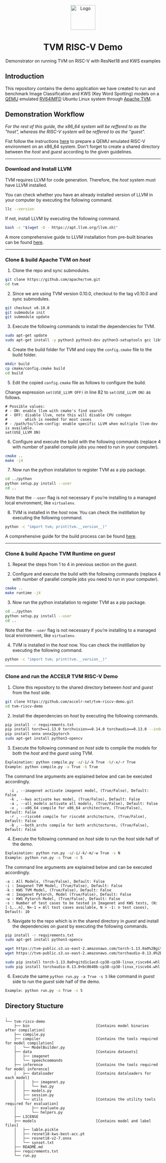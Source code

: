 <div align="center">
  <a href="https://accelr.lk/">
    <img src="https://avatars.githubusercontent.com/u/55974019?s=200&v=4" alt="Logo" width="80" height="80">
  </a>

<h1 align="center">TVM RISC-V Demo</h1>

<p align="center">
   Demonstrator on running TVM on RISC-V with ResNet18 and KWS examples
    <br />
  </p>
</div>
</p>

## Introduction
This repository contains the demo application we have created to run and benchmark Image Classification and KWS (Key Word Spotting) models on a [QEMU](https://www.qemu.org/) emulated [RV64IMFD](https://www3.diism.unisi.it/~giorgi/didattica/tools1/RISCV_ISA_TABLE-v11.pdf) Ubuntu Linux system through [Apache TVM](https://tvm.apache.org/).

## Demonstration Workflow
*For the rest of this guide, the x86_64 system will be reffered to as the "host", whereas the RISC-V system will be reffered to as the "guest".*

Fist follow the instructions [here](./docs/ubuntu_qemu.md) to prepare a QEMU emulated RISC-V environment on an x86_64 system. Don't forget to create a shared directory between the _host_ and _guest_ according to the given guidelines.

---

### Download and Install LLVM

TVM requires LLVM for code generation. Therefore, the *_host_* system must have LLVM installed.

You can check whether you have an already installed version of LLVM in your computer by executing the following command.
```bash
llc --version
```

If not, install LLVM by executing the following command.
```bash
bash -c "$(wget -O - https://apt.llvm.org/llvm.sh)"
```

A more comprehensive guide to LLVM installation from pre-built binaries can be found [here](https://apt.llvm.org/).

---

### Clone & build Apache TVM on _host_

1. Clone the repo and sync submodules.
```bash
git clone https://github.com/apache/tvm.git
cd tvm
```

2. Since we are using TVM version 0.10.0, checkout to the tag v0.10.0 and sync submodules.
```bash
git checkout v0.10.0
git submodule init
git submodule update
```

3. Execute the following commands to install the dependencies for TVM.
```bash
sudo apt-get update
sudo apt-get install -y python3 python3-dev python3-setuptools gcc libtinfo-dev zlib1g-dev build-essential cmake libedit-dev libxml2-dev
```

4. Create the build folder for TVM and copy the `config.cmake` file to the build folder.
```bash
mkdir build
cp cmake/config.cmake build
cd build
```

5. Edit the copied `config.cmake` file as follows to configure the build.

Change expression `set(USE_LLVM OFF)` in line 82 to `set(USE_LLVM ON)` as follows.

```
# Possible values:
# - ON: enable llvm with cmake's find search
# - OFF: disable llvm, note this will disable CPU codegen
#        which is needed for most cases
# - /path/to/llvm-config: enable specific LLVM when multiple llvm-dev is available.
set(USE_LLVM ON)
```

6. Configure and execute the build with the following commands (replace 4 with number of parallel compile jobs you need to run in your computer).
```bash
cmake ..
make -j4
```

7. Now run the python installation to register TVM as a pip package.
```bash
cd ../python
python setup.py install --user
cd ..
```

Note that the `--user` flag is not necessary if you’re installing to a managed local environment, like `virtualenv`.

8. TVM is installed in the _host_ now. You can check the instillation by executing the following command.
```bash
python -c "import tvm; print(tvm.__version__)"
```

A comprehensive guide for the build process can be found [here](https://tvm.apache.org/docs/v0.10.0/install/from_source.html).

---

### Clone & build Apache TVM Runtime on _guest_

1. Repeat the steps from 1 to 4 in previous section on the _guest_.

2. Configure and execute the build with the following commands (replace 4 with number of parallel compile jobs you need to run in your computer).
```bash
cmake ..
make runtime -j4
```

3. Now run the python installation to register TVM as a pip package.
```bash
cd ../python
python setup.py install --user
cd ..
```

Note that the `--user` flag is not necessary if you’re installing to a managed local environment, like `virtualenv`.

4. TVM is installed in the _host_ now. You can check the instillation by executing the following command.
```bash
python -c "import tvm; print(tvm.__version__)"
```

---

### Clone and run the ACCELR TVM RISC-V Demo

1. Clone this repository to the shared directory between _host_ and _guest_ from the _host_ side.
```bash
git clone https://github.com/accelr-net/tvm-riscv-demo.git
cd tvm-riscv-demo
```

2. Install the dependencies on _host_ by executing the following commands.
```bash
pip install -r requirements.txt
pip install torch==1.13.0 torchvision==0.14.0 torchaudio==0.13.0 --index-url https://download.pytorch.org/whl/cpu
pip install onnx onnx2pytorch
sudo apt-get install python3-opencv
```

3. Execute the following command on _host_ side to compile the models for both the _host_ and the _guest_ using TVM.
```bash
Explaination: python compile.py -a/-i/-k True -b/-x/-r True
Example: python compile.py -a True -b True
```

The command line arguments are explained below and can be executed accordingly.

```
  -i , --imagenet activate imagenet model, (True/False), Default: False
  -k , --kws activate kws model, (True/False), Default: False
  -a , --all_models activate all models, (True/False), Default: False
  -x , --x86_64 compile for x86_64 architecture, (True/False), Default: False
  -r , --riscv64 compile for riscv64 architecture, (True/False), Default: False
  -b , --both_archs compile for both architectures, (True/False), Default: False
```

4. Execute the following command on _host_ side to run the _host_ side half of the demo.
```bash
Explaination: python run.py -a/-i/-k/-m/-w True -s N
Example: python run.py -a True -s 5
```

The command line arguments are explained below and can be executed accordingly.
```
-a : All Models, (True/False), Default: False
-i : Imagenet TVM Model, (True/False), Default: False
-k : KWS TVM Model, (True/False), Default: False
-m : Imagenet Pytorch, Model (True/False), Default: False
-w : KWS Pytorch Model, (True/False), Default: False
-s : Number of test cases to be tested in Imagenet and KWS tests, (N: [-1,..n], N=-1 = All test cases available, N > -1: n test cases), Default: 10
```

5. Navigate to the repo which is in the shared directory in _guest_ and install the dependencies on _guest_ by executing the following commands.

```bash
pip install -r requirements.txt
sudo apt-get install python3-opencv

wget https://tvm-public.s3.us-east-2.amazonaws.com/torch-1.13.0a0%2Bgitd1c1acd-cp38-cp38-linux_riscv64.whl
wget https://tvm-public.s3.us-east-2.amazonaws.com/torchaudio-0.13.0%2Bbc8640b-cp38-cp38-linux_riscv64.whl

sudo pip install torch-1.13.0a0+gitd1c1acd-cp38-cp38-linux_riscv64.whl
sudo pip install torchaudio-0.13.0+bc8640b-cp38-cp38-linux_riscv64.whl
```

6. Execute the same `python run.py -a True -s 5` like command in _guest_ side to run the _guest_ side half of the demo.
```bash
Example: python run.py -a True -s 5
```

## Directory Stucture

```
.
└── tvm-riscv-demo
    ├── bin                              [Contains model binaries after compilation]
    ├── compile.py
    ├── compiler                         [Contains the tools required for model compilation]
    │   └── ModelBuilder.py
    ├── data                             [Contains datasets]
    │   ├── imagenet
    │   └── speechcommands
    ├── inference                        [Contains the tools required for model inference]
    │   ├── dataloader                   [Contains dataloaders for each model]
    │   │   ├── imagenet.py
    │   │   └── kws.py
    │   ├── models.py
    │   ├── session.py
    │   └── utils                        [Contains the utility tools required for evaluation]
    │       ├── evaluate.py
    │       └── helpers.py
    ├── LICENSE
    ├── models                           [Contains model and label files]
    │   ├── lable.pickle
    │   ├── resnet18-kws-best-acc.pt
    │   ├── resnet18-v2-7.onnx
    │   └── synset.txt
    ├── README.md
    ├── requirements.txt
    └── run.py
```
